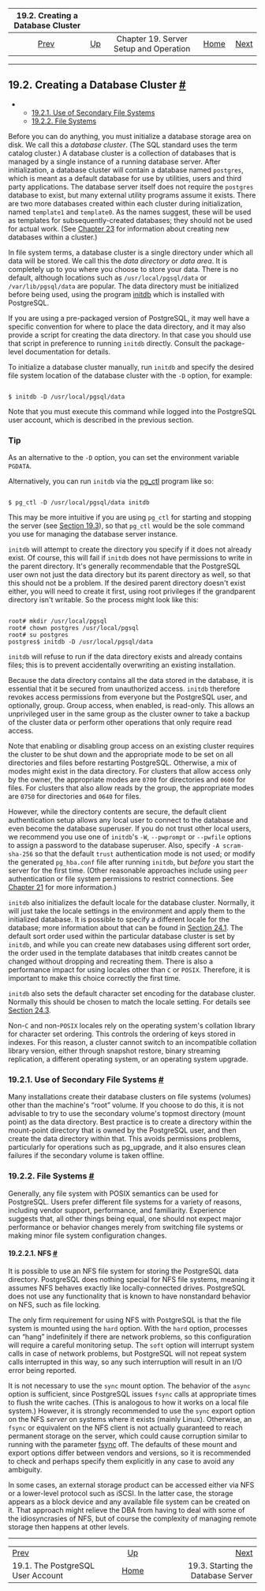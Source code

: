 <!--?xml version="1.0" encoding="UTF-8" standalone="no"?-->

|                19.2. Creating a Database Cluster                |                                                             |                                        |                                                       |                                                                 |
| :-------------------------------------------------------------: | :---------------------------------------------------------- | :------------------------------------: | ----------------------------------------------------: | --------------------------------------------------------------: |
| [Prev](postgres-user.html "19.1. The PostgreSQL User Account")  | [Up](runtime.html "Chapter 19. Server Setup and Operation") | Chapter 19. Server Setup and Operation | [Home](index.html "PostgreSQL 17devel Documentation") |  [Next](server-start.html "19.3. Starting the Database Server") |

***

## 19.2. Creating a Database Cluster [#](#CREATING-CLUSTER)

*   *   [19.2.1. Use of Secondary File Systems](creating-cluster.html#CREATING-CLUSTER-MOUNT-POINTS)
    *   [19.2.2. File Systems](creating-cluster.html#CREATING-CLUSTER-FILESYSTEM)



Before you can do anything, you must initialize a database storage area on disk. We call this a *database cluster*. (The SQL standard uses the term catalog cluster.) A database cluster is a collection of databases that is managed by a single instance of a running database server. After initialization, a database cluster will contain a database named `postgres`, which is meant as a default database for use by utilities, users and third party applications. The database server itself does not require the `postgres` database to exist, but many external utility programs assume it exists. There are two more databases created within each cluster during initialization, named `template1` and `template0`. As the names suggest, these will be used as templates for subsequently-created databases; they should not be used for actual work. (See [Chapter 23](managing-databases.html "Chapter 23. Managing Databases") for information about creating new databases within a cluster.)

In file system terms, a database cluster is a single directory under which all data will be stored. We call this the *data directory* or *data area*. It is completely up to you where you choose to store your data. There is no default, although locations such as `/usr/local/pgsql/data` or `/var/lib/pgsql/data` are popular. The data directory must be initialized before being used, using the program [initdb](app-initdb.html "initdb") which is installed with PostgreSQL.

If you are using a pre-packaged version of PostgreSQL, it may well have a specific convention for where to place the data directory, and it may also provide a script for creating the data directory. In that case you should use that script in preference to running `initdb` directly. Consult the package-level documentation for details.

To initialize a database cluster manually, run `initdb` and specify the desired file system location of the database cluster with the `-D` option, for example:

```

$ initdb -D /usr/local/pgsql/data
```

Note that you must execute this command while logged into the PostgreSQL user account, which is described in the previous section.

### Tip

As an alternative to the `-D` option, you can set the environment variable `PGDATA`.

Alternatively, you can run `initdb` via the [pg\_ctl](app-pg-ctl.html "pg_ctl") program like so:

```

$ pg_ctl -D /usr/local/pgsql/data initdb
```

This may be more intuitive if you are using `pg_ctl` for starting and stopping the server (see [Section 19.3](server-start.html "19.3. Starting the Database Server")), so that `pg_ctl` would be the sole command you use for managing the database server instance.

`initdb` will attempt to create the directory you specify if it does not already exist. Of course, this will fail if `initdb` does not have permissions to write in the parent directory. It's generally recommendable that the PostgreSQL user own not just the data directory but its parent directory as well, so that this should not be a problem. If the desired parent directory doesn't exist either, you will need to create it first, using root privileges if the grandparent directory isn't writable. So the process might look like this:

```

root# mkdir /usr/local/pgsql
root# chown postgres /usr/local/pgsql
root# su postgres
postgres$ initdb -D /usr/local/pgsql/data
```

`initdb` will refuse to run if the data directory exists and already contains files; this is to prevent accidentally overwriting an existing installation.

Because the data directory contains all the data stored in the database, it is essential that it be secured from unauthorized access. `initdb` therefore revokes access permissions from everyone but the PostgreSQL user, and optionally, group. Group access, when enabled, is read-only. This allows an unprivileged user in the same group as the cluster owner to take a backup of the cluster data or perform other operations that only require read access.

Note that enabling or disabling group access on an existing cluster requires the cluster to be shut down and the appropriate mode to be set on all directories and files before restarting PostgreSQL. Otherwise, a mix of modes might exist in the data directory. For clusters that allow access only by the owner, the appropriate modes are `0700` for directories and `0600` for files. For clusters that also allow reads by the group, the appropriate modes are `0750` for directories and `0640` for files.

However, while the directory contents are secure, the default client authentication setup allows any local user to connect to the database and even become the database superuser. If you do not trust other local users, we recommend you use one of `initdb`'s `-W`, `--pwprompt` or `--pwfile` options to assign a password to the database superuser. Also, specify `-A scram-sha-256` so that the default `trust` authentication mode is not used; or modify the generated `pg_hba.conf` file after running `initdb`, but *before* you start the server for the first time. (Other reasonable approaches include using `peer` authentication or file system permissions to restrict connections. See [Chapter 21](client-authentication.html "Chapter 21. Client Authentication") for more information.)

`initdb` also initializes the default locale for the database cluster. Normally, it will just take the locale settings in the environment and apply them to the initialized database. It is possible to specify a different locale for the database; more information about that can be found in [Section 24.1](locale.html "24.1. Locale Support"). The default sort order used within the particular database cluster is set by `initdb`, and while you can create new databases using different sort order, the order used in the template databases that initdb creates cannot be changed without dropping and recreating them. There is also a performance impact for using locales other than `C` or `POSIX`. Therefore, it is important to make this choice correctly the first time.

`initdb` also sets the default character set encoding for the database cluster. Normally this should be chosen to match the locale setting. For details see [Section 24.3](multibyte.html "24.3. Character Set Support").

Non-`C` and non-`POSIX` locales rely on the operating system's collation library for character set ordering. This controls the ordering of keys stored in indexes. For this reason, a cluster cannot switch to an incompatible collation library version, either through snapshot restore, binary streaming replication, a different operating system, or an operating system upgrade.

### 19.2.1. Use of Secondary File Systems [#](#CREATING-CLUSTER-MOUNT-POINTS)



Many installations create their database clusters on file systems (volumes) other than the machine's “root” volume. If you choose to do this, it is not advisable to try to use the secondary volume's topmost directory (mount point) as the data directory. Best practice is to create a directory within the mount-point directory that is owned by the PostgreSQL user, and then create the data directory within that. This avoids permissions problems, particularly for operations such as pg\_upgrade, and it also ensures clean failures if the secondary volume is taken offline.

### 19.2.2. File Systems [#](#CREATING-CLUSTER-FILESYSTEM)

Generally, any file system with POSIX semantics can be used for PostgreSQL. Users prefer different file systems for a variety of reasons, including vendor support, performance, and familiarity. Experience suggests that, all other things being equal, one should not expect major performance or behavior changes merely from switching file systems or making minor file system configuration changes.

#### 19.2.2.1. NFS [#](#CREATING-CLUSTER-NFS)



It is possible to use an NFS file system for storing the PostgreSQL data directory. PostgreSQL does nothing special for NFS file systems, meaning it assumes NFS behaves exactly like locally-connected drives. PostgreSQL does not use any functionality that is known to have nonstandard behavior on NFS, such as file locking.

The only firm requirement for using NFS with PostgreSQL is that the file system is mounted using the `hard` option. With the `hard` option, processes can “hang” indefinitely if there are network problems, so this configuration will require a careful monitoring setup. The `soft` option will interrupt system calls in case of network problems, but PostgreSQL will not repeat system calls interrupted in this way, so any such interruption will result in an I/O error being reported.

It is not necessary to use the `sync` mount option. The behavior of the `async` option is sufficient, since PostgreSQL issues `fsync` calls at appropriate times to flush the write caches. (This is analogous to how it works on a local file system.) However, it is strongly recommended to use the `sync` export option on the NFS *server* on systems where it exists (mainly Linux). Otherwise, an `fsync` or equivalent on the NFS client is not actually guaranteed to reach permanent storage on the server, which could cause corruption similar to running with the parameter [fsync](runtime-config-wal.html#GUC-FSYNC) off. The defaults of these mount and export options differ between vendors and versions, so it is recommended to check and perhaps specify them explicitly in any case to avoid any ambiguity.

In some cases, an external storage product can be accessed either via NFS or a lower-level protocol such as iSCSI. In the latter case, the storage appears as a block device and any available file system can be created on it. That approach might relieve the DBA from having to deal with some of the idiosyncrasies of NFS, but of course the complexity of managing remote storage then happens at other levels.

***

|                                                                 |                                                             |                                                                 |
| :-------------------------------------------------------------- | :---------------------------------------------------------: | --------------------------------------------------------------: |
| [Prev](postgres-user.html "19.1. The PostgreSQL User Account")  | [Up](runtime.html "Chapter 19. Server Setup and Operation") |  [Next](server-start.html "19.3. Starting the Database Server") |
| 19.1. The PostgreSQL User Account                               |    [Home](index.html "PostgreSQL 17devel Documentation")    |                              19.3. Starting the Database Server |
